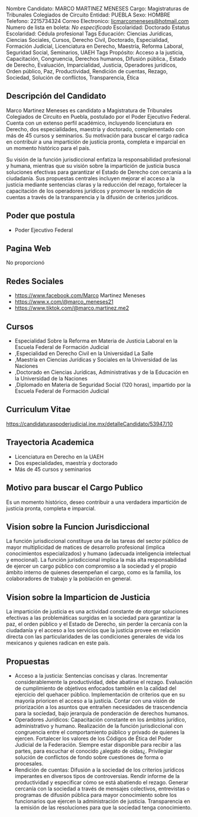 Nombre Candidato: MARCO MARTINEZ MENESES
Cargo: Magistraturas de Tribunales Colegiados de Circuito
Entidad: PUEBLA
Sexo: HOMBRE
Telefono: 2215734324
Correo Electronico: licmarcomeneses@hotmail.com
Numero de lista en boleta: *No especificado*
Escolaridad: Doctorado
Estatus Escolaridad: Cédula profesional
Tags Educación: Ciencias Jurídicas, Ciencias Sociales, Cursos, Derecho Civil, Doctorado, Especialidad, Formación Judicial, Licenciatura en Derecho, Maestría, Reforma Laboral, Seguridad Social, Seminarios, UAEH
Tags Propósito: Acceso a la justicia, Capacitación, Congruencia, Derechos humanos, Difusión pública., Estado de Derecho, Evaluación, Imparcialidad, Justicia, Operadores jurídicos, Orden público, Paz, Productividad, Rendición de cuentas, Rezago, Sociedad, Solución de conflictos, Transparencia, Ética


## Descripción del Candidato 

Marco Martinez Meneses es candidato a Magistratura de Tribunales Colegiados de Circuito en Puebla, postulado por el Poder Ejecutivo Federal. Cuenta con un extenso perfil académico, incluyendo licenciatura en Derecho, dos especialidades, maestría y doctorado, complementado con más de 45 cursos y seminarios. Su motivación para buscar el cargo radica en contribuir a una impartición de justicia pronta, completa e imparcial en un momento histórico para el país.

Su visión de la función jurisdiccional enfatiza la responsabilidad profesional y humana, mientras que su visión sobre la impartición de justicia busca soluciones efectivas para garantizar el Estado de Derecho con cercanía a la ciudadanía. Sus propuestas centrales incluyen mejorar el acceso a la justicia mediante sentencias claras y la reducción del rezago, fortalecer la capacitación de los operadores jurídicos y promover la rendición de cuentas a través de la transparencia y la difusión de criterios jurídicos.


## Poder que postula

- Poder Ejecutivo Federal


## Pagina Web

No proporcionó


## Redes Sociales

- https://www.facebook.com/Marco Martinez Meneses
- https://www.x.com/@marco_meneses21
- https://www.tiktok.com/@marco.martinez.me2


## Cursos

- Especialidad Sobre la Reforma en Materia de Justicia Laboral en la Escuela Federal de Formación Judicial
- ,Especialidad en Derecho Civil en la Universidad La Salle
- ,Maestría en Ciencias Jurídicas y Sociales en la Universidad de las Naciones
- ,Doctorado en Ciencias Jurídicas, Administrativas y de la Educación en la Universidad de la Naciones
- ,Diplomado en Materia de Seguridad Social (120 horas), impartido por la Escuela Federal de Formación Judicial


## Curriculum Vitae

https://candidaturaspoderjudicial.ine.mx/detalleCandidato/53947/10


## Trayectoria Academica

- Licenciatura en Derecho en la UAEH
- Dos especialidades, maestría y doctorado
- Más de 45 cursos y seminarios


## Motivo para buscar el Cargo Publico

Es un momento histórico, deseo contribuir a una verdadera impartición de justicia pronta, completa e imparcial.


## Vision sobre la Funcion Jurisdiccional

La función jurisdiccional constituye una de las tareas del sector público de mayor multiplicidad de matices de desarrollo profesional (implica conocimientos especializados) y humano (adecuada inteligencia intelectual y emocional). La función jurisdiccional implica la más alta responsabilidad de ejercer un cargo público con compromiso a la sociedad y el propio ámbito interno de quienes desempeñan el cargo, como es la familia, los colaboradores de trabajo y la población en general.


## Vision sobre la Imparticion de Justicia

La impartición de justicia es una actividad constante de otorgar soluciones efectivas a las problemáticas surgidas en la sociedad para garantizar la paz, el orden público y el Estado de Derecho, sin perder la cercanía con la ciudadanía y el acceso a los servicios que la justicia provee en relación directa con las particularidades de las condiciones generales de vida los mexicanos y quienes radican en este país.


## Propuestas

- Acceso a la justicia: Sentencias concisas y claras. Incrementar considerablemente la productividad, debe abatirse el rezago. Evaluación de cumplimiento de objetivos enfocados también en la calidad del ejercicio del quehacer público. Implementación de criterios que en su mayoría prioricen el acceso a la justicia. Contar con una visión de priorización a los asuntos que entrañen necesidades de trascendencia para la sociedad, bajo jerarquía de ponderación de derechos humanos.
- Operadores Jurídicos: Capacitación constante en los ámbitos jurídico, administrativo y humano. Realización de la función jurisdiccional con congruencia entre el comportamiento público y privado de quienes la ejercen. Fortalecer los valores de los Códigos de Ética del Poder Judicial de la Federación. Siempre estar disponible para recibir a las partes, para escuchar el conocido ¿alegato de oídas¿. Privilegiar solución de conflictos de fondo sobre cuestiones de forma o procesales.
- Rendición de cuentas: Difusión a la sociedad de los criterios jurídicos imperantes en diversos tipos de controversias. Rendir informe de la productividad y especificar cómo se está abatiendo el rezago. Generar cercanía con la sociedad a través de mensajes colectivos, entrevistas o programas de difusión pública para mayor conocimiento sobre los funcionarios que ejercen la administración de justicia. Transparencia en la emisión de las resoluciones para que la sociedad tenga conocimiento.

